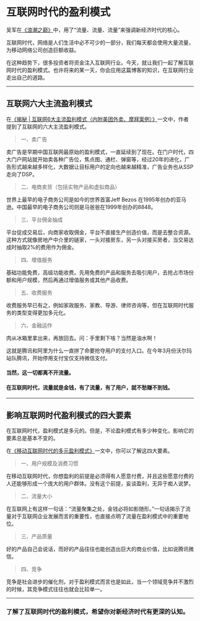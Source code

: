 # 互联网时代的盈利模式

吴军在[《浪潮之巅》](https://baike.baidu.com/item/浪潮之巅/4186013?fr=aladdin)中，用了“流量、流量、流量”来强调新经济时代的核心。

互联网时代，网络是人们生活中必不可少的一部分，我们每天都会使用大量流量，为移动网络公司创造巨额收益。

在这种趋势下，很多投资者将资金注入互联网行业。今天，就让我们一起了解互联网时代的盈利模式。也许将来的某一天，你会应用这篇博客的知识，在互联网行业走出自己的道路。

---
##  互联网六大主流盈利模式

在[《揭秘 | 互联网6大主流盈利模式（内附美团外卖、摩拜案例）》](https://www.niaogebiji.com/article-17514-1.html)一文中，作者提到了互联网的六大主流盈利模式。


>一、卖广告

卖广告是早期中国互联网最原始的盈利模式，一直延续到了现在。在门户时代，四大门户网站就开始卖各种广告位，焦点图、通栏、弹窗等，经过20年的进化，广告形式越来越多样化，大数据让目标用户的定向也越来越精准，广告业务也从SSP走向了DSP。

>二、电商卖货（包括实物产品和虚拟商品）

世界上最早的电子商务公司是如今的世界首富Jeff Bezos 在1995年创办的亚马逊。中国最早的电子商务公司则是马爸爸在1999年创办的8848。

>三、平台佣金抽成

平台促成交易后，向商家收取佣金，平台不直接生产创造价值，而是去整合资源。这种方式就像房地产中介里的链家，一头对接房东，另一头对接买房者，当交易达成时抽取2%的费用作为佣金。

>四、增值服务

基础功能免费，高级功能收费。先用免费的产品和服务去吸引用户，去抢占市场份额和用户规模，然后再通过增值服务或其他产品收费。

>五、收费服务

收费服务早已有之，例如家政服务、家教、导游、律师咨询等，但在互联网时代服务的类型变得更加多元化。

>六、金融运作

肉从冰箱里拿出来，再放回去。问：手里剩下啥？当然是油水啊！

这就是腾讯和阿里为什么一直拼了命要抢夺用户的支付入口。在今年3月份沃尔玛站队腾讯，开始停用支付宝仅支持微信支付。

#### 当然，这一切都离不开流量。

#### 在互联网时代，流量就是金钱，有了流量，有了用户，就不愁赚不到钱。

---
## 影响互联网时代盈利模式的四大要素

在互联网时代，盈利模式是多元的。但是，不论盈利模式有多少种变化，影响它的要素总是基本不变的。

在[《移动互联网时代的多元盈利模式》](https://baijiahao.baidu.com/s?id=1588660666970027512&wfr=spider&for=pc)一文中，你可以了解这四大要素。

>一、用户规模及消费习惯

在移动互联网时代，你想盈利的前提是必须得有人愿意付费，并且这些愿意付费的人还能够形成一个庞大的用户群体。没有这个前提，妄谈盈利，无异于痴人说梦。

>二、流量大小

在互联网上有这样一句话：“流量聚集之处，金钱必将如影随形。”一句话揭示了流量对于互联网企业发展而言的重要性，也直接点明了流量在盈利模式中的重要地位。

>三、产品质量

好的产品自己会说话，而好的产品往往也能创造出巨大的商业价值，比如说腾讯微信。

>四、竞争

竞争是社会进步的催化剂，对于盈利模式而言也是如此，当一个领域竞争并不激烈的时候，其竞争模式往往也就会比较单一。

---
### 了解了互联网时代的盈利模式，希望你对新经济时代有更深的认知。